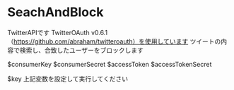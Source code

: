 # SeachAndBlock

TwitterAPIです
TwitterOAuth v0.6.1（https://github.com/abraham/twitteroauth）を使用しています
ツイートの内容で検索し、合致したユーザーをブロックします

$consumerKey
$consumerSecret
$accessToken
$accessTokenSecret

$key
上記変数を設定して実行してください
